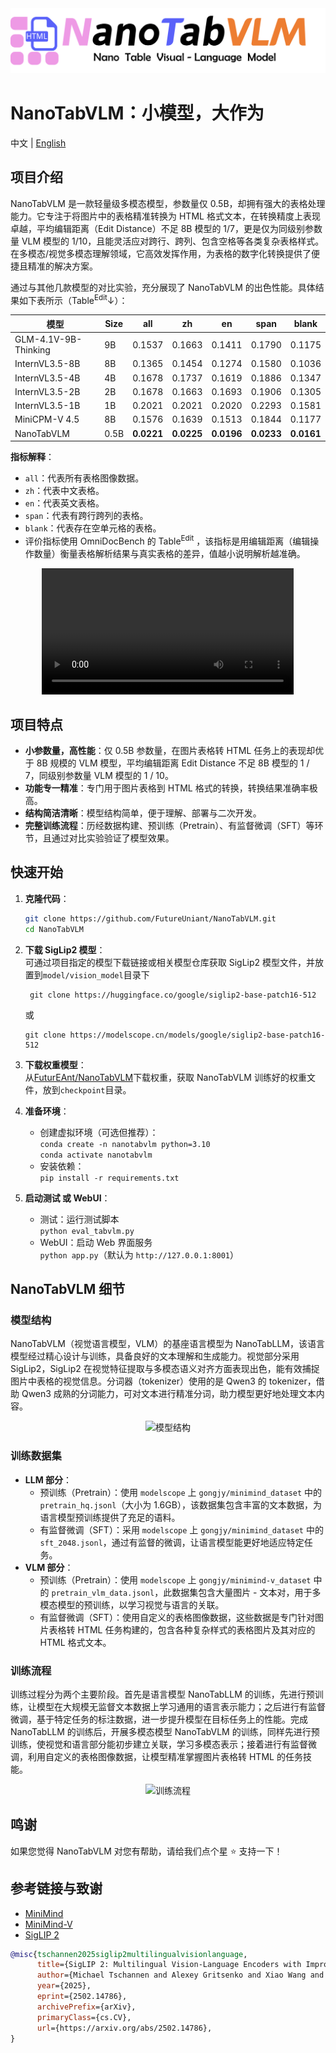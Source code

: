 <div align="center">
  <img src="images/assets/title.png" alt="NanoTabVLM Logo">
</div>

# NanoTabVLM：小模型，大作为


中文 | [English](./README-en.md)


## 项目介绍
NanoTabVLM 是一款轻量级多模态模型，参数量仅 0.5B，却拥有强大的表格处理能力。它专注于将图片中的表格精准转换为 HTML 格式文本，在转换精度上表现卓越，平均编辑距离（Edit Distance）不足 8B 模型的 1/7，更是仅为同级别参数量 VLM 模型的 1/10，且能灵活应对跨行、跨列、包含空格等各类复杂表格样式。在多模态/视觉多模态理解领域，它高效发挥作用，为表格的数字化转换提供了便捷且精准的解决方案。

通过与其他几款模型的对比实验，充分展现了 NanoTabVLM 的出色性能。具体结果如下表所示（Table<sup>Edit</sup>↓）：

| 模型                   | Size | all                     | zh                      | en                      | span                    | blank                   |
|----------------------|------|-------------------------|-------------------------|-------------------------|-------------------------|-------------------------|
| GLM-4.1V-9B-Thinking | 9B   | 0.1537                  | 0.1663                  | 0.1411                  | 0.1790                  | 0.1175                  |
| InternVL3.5-8B       | 8B   | 0.1365                  | 0.1454                  | 0.1274                  | 0.1580                  | 0.1036                  |
| InternVL3.5-4B       | 4B   | 0.1678                  | 0.1737                  | 0.1619                  | 0.1886                  | 0.1347                  |
| InternVL3.5-2B       | 2B   | 0.1678                  | 0.1663                  | 0.1693                  | 0.1906                  | 0.1305                  |
| InternVL3.5-1B       | 1B   | 0.2021                  | 0.2021                  | 0.2020                  | 0.2293                  | 0.1581                  |
| MiniCPM-V 4.5        | 8B   | 0.1576                  | 0.1639                  | 0.1513                  | 0.1844                  | 0.1177                  |
| NanoTabVLM           | 0.5B | <strong>0.0221</strong> | <strong>0.0225</strong> | <strong>0.0196</strong> | <strong>0.0233</strong> | <strong>0.0161</strong> |

**指标解释**：
- `all`：代表所有表格图像数据。
- `zh`：代表中文表格。
- `en`：代表英文表格。
- `span`：代表有跨行跨列的表格。
- `blank`：代表存在空单元格的表格。
- 评价指标使用 OmniDocBench 的 Table<sup>Edit</sup> ，该指标是用编辑距离（编辑操作数量）衡量表格解析结果与真实表格的差异，值越小说明解析越准确。

<div align="center">
  <video controls width="80%" loop>
    <source src="images/assets/demo.mp4" type="video/mp4">
  </video>
</div>

## 项目特点
- **小参数量，高性能**：仅 0.5B 参数量，在图片表格转 HTML 任务上的表现却优于 8B 规模的 VLM 模型，平均编辑距离 Edit Distance 不足 8B 模型的 1 / 7，同级别参数量 VLM 模型的 1 / 10。
- **功能专一精准**：专门用于图片表格到 HTML 格式的转换，转换结果准确率极高。
- **结构简洁清晰**：模型结构简单，便于理解、部署与二次开发。
- **完整训练流程**：历经数据构建、预训练（Pretrain）、有监督微调（SFT）等环节，且通过对比实验验证了模型效果。

## 快速开始

1. **克隆代码**：
   ```bash
   git clone https://github.com/FutureUniant/NanoTabVLM.git
   cd NanoTabVLM
   ```
   
2. **下载 SigLip2 模型**：  
   可通过项目指定的模型下载链接或相关模型仓库获取 SigLip2 模型文件，并放置到`model/vision_model`目录下
   ```text
    git clone https://huggingface.co/google/siglip2-base-patch16-512
    ```
    或
    ```text
    git clone https://modelscope.cn/models/google/siglip2-base-patch16-512
    ```
   
3. **下载权重模型**：  
   从[FuturEAnt/NanoTabVLM](https://modelscope.cn/models/FuturEAnt/NanoTabVLM)下载权重，获取 NanoTabVLM 训练好的权重文件，放到`checkpoint`目录。

4. **准备环境**：
   - 创建虚拟环境（可选但推荐）：  
     `conda create -n nanotabvlm python=3.10`  
     `conda activate nanotabvlm`
   - 安装依赖：  
     `pip install -r requirements.txt`

5. **启动测试 或 WebUI**：
   - 测试：运行测试脚本  
     `python eval_tabvlm.py`
   - WebUI：启动 Web 界面服务  
     `python app.py`（默认为 `http://127.0.0.1:8001`）


## NanoTabVLM 细节
### 模型结构
NanoTabVLM（视觉语言模型，VLM）的基座语言模型为 NanoTabLLM，该语言模型经过精心设计与训练，具备良好的文本理解和生成能力。视觉部分采用 SigLip2，SigLip2 在视觉特征提取与多模态语义对齐方面表现出色，能有效捕捉图片中表格的视觉信息。分词器（tokenizer）使用的是 Qwen3 的 tokenizer，借助 Qwen3 成熟的分词能力，可对文本进行精准分词，助力模型更好地处理文本内容。
<div align="center">
  <img src="images/assets/structure.png" alt="模型结构">
</div>


### 训练数据集
- **LLM 部分**：
  - 预训练（Pretrain）：使用 `modelscope` 上 `gongjy/minimind_dataset` 中的 `pretrain_hq.jsonl`（大小为 1.6GB），该数据集包含丰富的文本数据，为语言模型预训练提供了充足的语料。
  - 有监督微调（SFT）：采用 `modelscope` 上 `gongjy/minimind_dataset` 中的 `sft_2048.jsonl`，通过有监督的微调，让语言模型能更好地适应特定任务。
- **VLM 部分**：
  - 预训练（Pretrain）：使用 `modelscope` 上 `gongjy/minimind-v_dataset` 中的 `pretrain_vlm_data.jsonl`，此数据集包含大量图片 - 文本对，用于多模态模型的预训练，以学习视觉与语言的关联。
  - 有监督微调（SFT）：使用自定义的表格图像数据，这些数据是专门针对图片表格转 HTML 任务构建的，包含各种复杂样式的表格图片及其对应的 HTML 格式文本。

### 训练流程
训练过程分为两个主要阶段。首先是语言模型 NanoTabLLM 的训练，先进行预训练，让模型在大规模无监督文本数据上学习通用的语言表示能力；之后进行有监督微调，基于特定任务的标注数据，进一步提升模型在目标任务上的性能。完成 NanoTabLLM 的训练后，开展多模态模型 NanoTabVLM 的训练，同样先进行预训练，使视觉和语言部分能初步建立关联，学习多模态表示；接着进行有监督微调，利用自定义的表格图像数据，让模型精准掌握图片表格转 HTML 的任务技能。
<div align="center">
  <img src="images/assets/training.png" alt="训练流程">
</div>


## 鸣谢
如果您觉得 NanoTabVLM 对您有帮助，请给我们点个星 ⭐️ 支持一下！

## 参考链接与致谢
- [MiniMind](https://github.com/jingyaogong/minimind)
- [MiniMind-V](https://github.com/jingyaogong/minimind-v)
- [SigLIP 2](https://arxiv.org/abs/2502.14786)
```bibtex
@misc{tschannen2025siglip2multilingualvisionlanguage,
      title={SigLIP 2: Multilingual Vision-Language Encoders with Improved Semantic Understanding, Localization, and Dense Features}, 
      author={Michael Tschannen and Alexey Gritsenko and Xiao Wang and Muhammad Ferjad Naeem and Ibrahim Alabdulmohsin and Nikhil Parthasarathy and Talfan Evans and Lucas Beyer and Ye Xia and Basil Mustafa and Olivier Hénaff and Jeremiah Harmsen and Andreas Steiner and Xiaohua Zhai},
      year={2025},
      eprint={2502.14786},
      archivePrefix={arXiv},
      primaryClass={cs.CV},
      url={https://arxiv.org/abs/2502.14786}, 
}
```